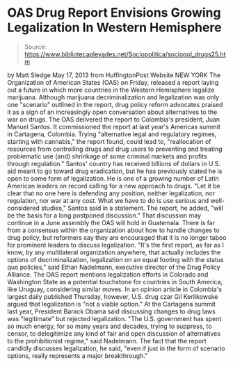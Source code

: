 # OAS Drug Report Envisions Growing Legalization In Western Hemisphere

> Source: https://www.bibliotecapleyades.net/Sociopolitica/sociopol_drugs25.htm

by Matt Sledge
May 17, 2013
from
HuffingtonPost Website
NEW YORK
The
Organization of American States (OAS)
on Friday,
released a report laying out a
future in which more countries in the Western Hemisphere legalize marijuana.
Although marijuana decriminalization and
legalization was only one "scenario" outlined in the report, drug policy
reform advocates praised it as a sign of an increasingly open conversation
about alternatives to the war on drugs.
The OAS delivered the report to Colombia's
president, Juan Manuel Santos. It commissioned the report at last
year's Americas summit in Cartagena, Colombia.
Trying "alternative legal and regulatory
regimes, starting with cannabis," the report found, could lead to,
"reallocation of resources from controlling drugs and drug users to
preventing and treating problematic use (and) shrinkage of some criminal
markets and profits through regulation."
Santos' country has received billions of dollars
in U.S. aid meant to go toward drug eradication, but he has previously
stated he is open to some form of legalization.
He is one of a growing number of Latin American
leaders
on record calling for a new approach to drugs.
"Let it be clear that no one here is
defending any position, neither legalization, nor regulation, nor war at
any cost. What we have to do is use serious and well-considered
studies," Santos said in a statement.
The report, he added,
"will be the basis for a long postponed
discussion."
That discussion may continue in a June assembly
the OAS will hold in Guatemala.
There is far from a consensus within the
organization about how to handle changes to drug policy, but reformers say
they are encouraged that it is no longer taboo for prominent leaders to
discuss legalization.
"It's the first report, as far as I know, by
any multilateral organization anywhere, that actually includes the
options of decriminalization, legalization on an equal footing with the
status quo policies," said Ethan Nadelmann, executive director of the
Drug Policy Alliance.
The OAS report mentions legalization efforts in
Colorado and Washington State as a potential touchstone for countries in
South America,
like Uruguay, considering similar moves.
In an opinion article in Colombia's largest
daily published Thursday, however, U.S. drug czar Gil Kerlikowske
argued that legalization is "not a viable option."
At the Cartagena summit last year, President
Barack Obama
said discussing changes to drug laws was "legitimate" but rejected
legalization.
"The U.S. government has spent so much
energy, for so many years and decades, trying to suppress, to censor, to
delegitimize any kind of fair and open discussion of alternatives to the
prohibitionist regime," said Nadelmann.
The fact that the report candidly discusses
legalization, he said,
"even if just in the form of scenario
options, really represents a major breakthrough."

